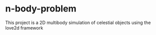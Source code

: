 # n-body-problem

This project is a 2D multibody simulation of celestial objects using the love2d framework